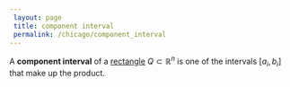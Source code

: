 ```yaml
---
 layout: page
 title: component interval
 permalink: /chicago/component_interval
---
```

A **component interval** of a [rectangle](https://defsmath.github.io/DefsMath/rectangle) $Q \subset \mathbb R^n$ is one of the intervals $[a_i,b_i]$ that make up the product.

